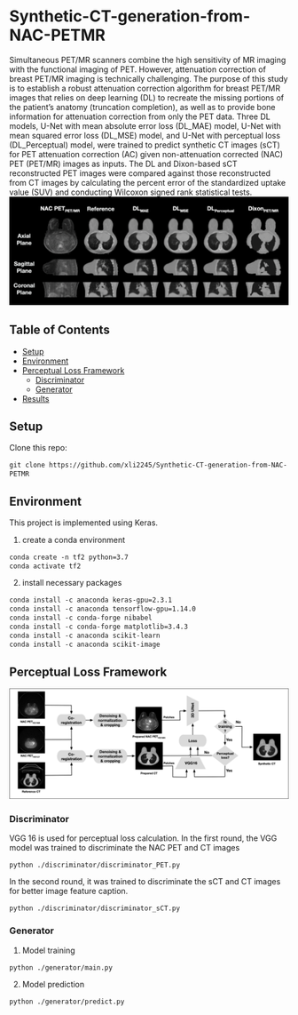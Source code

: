 # Synthetic-CT-generation-from-NAC-PETMR 
Simultaneous PET/MR scanners combine the high sensitivity of MR imaging with the functional imaging of PET. However, attenuation correction of breast PET/MR imaging is technically challenging. The purpose of this study is to establish a robust attenuation correction algorithm for breast PET/MR images that relies on deep learning (DL) to recreate the missing portions of the patient’s anatomy (truncation completion), as well as to provide bone information for attenuation correction from only the PET data. Three DL models, U-Net with mean absolute error loss (DL_MAE) model, U-Net with mean squared error loss (DL_MSE) model, and U-Net with perceptual loss (DL_Perceptual) model, were trained to predict synthetic CT images (sCT) for PET attenuation correction (AC) given non-attenuation corrected (NAC) PET (PET/MR) images as inputs. The DL and Dixon-based sCT reconstructed PET images were compared against those reconstructed from CT images by calculating the percent error of the standardized uptake value (SUV) and conducting Wilcoxon signed rank statistical tests.
![sCT from test dataset](https://github.com/xli2245/Synthetic-CT-generation-from-NAC-PETMR/blob/master/sCT.png)
## Table of Contents
- [Setup](#setup)
- [Environment](#environment)
- [Perceptual Loss Framework](#perceptual-loss-framework)
  - [Discriminator](#discriminator)
  - [Generator](#generator)
- [Results](#results)

## Setup
Clone this repo:
```
git clone https://github.com/xli2245/Synthetic-CT-generation-from-NAC-PETMR
```
## Environment
This project is implemented using Keras.
1. create a conda environment
```
conda create -n tf2 python=3.7
conda activate tf2
```
2. install necessary packages
```
conda install -c anaconda keras-gpu=2.3.1
conda install -c anaconda tensorflow-gpu=1.14.0
conda install -c conda-forge nibabel
conda install -c conda-forge matplotlib=3.4.3
conda install -c anaconda scikit-learn
conda install -c anaconda scikit-image
```
## Perceptual Loss Framework
![Main framework](https://github.com/xli2245/Synthetic-CT-generation-from-NAC-PETMR/blob/master/framework.png)
### Discriminator
VGG 16 is used for perceptual loss calculation. In the first round, the VGG model was trained to discriminate the NAC PET and CT images
```
python ./discriminator/discriminator_PET.py
```
In the second round, it was trained to discriminate the sCT and CT images for better image feature caption.
```
python ./discriminator/discriminator_sCT.py
```
### Generator
1.  Model training
```
python ./generator/main.py
```
2. Model prediction
```
python ./generator/predict.py
```





